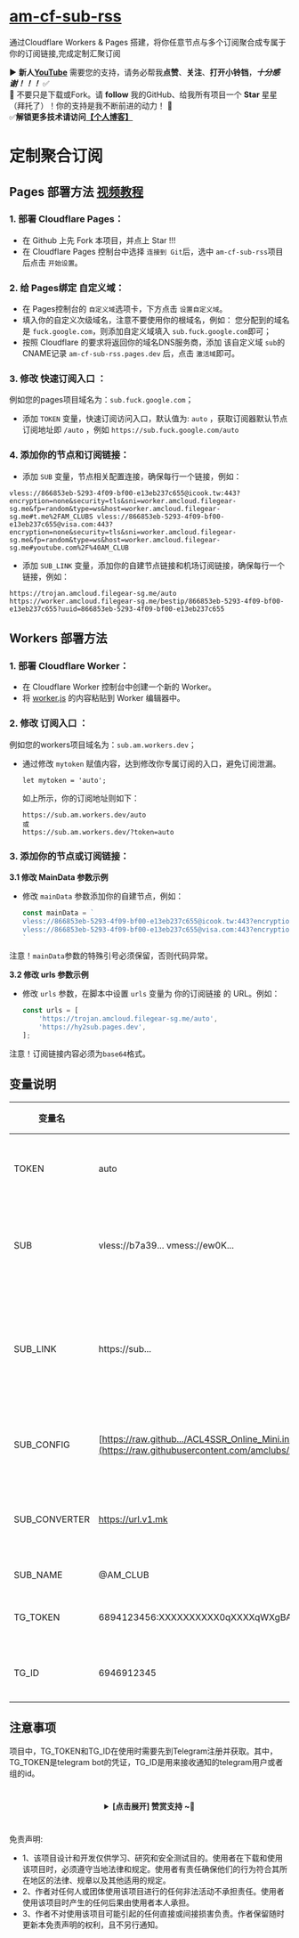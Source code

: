 # [am-cf-sub-rss](https://github.com/amclubs/am-cf-sub-rss)
通过Cloudflare Workers &amp; Pages 搭建，将你任意节点与多个订阅聚合成专属于你的订阅链接,完成定制汇聚订阅


▶️ **新人[YouTube](https://youtube.com/@AM_CLUB)** 需要您的支持，请务必帮我**点赞**、**关注**、**打开小铃铛**，***十分感谢！！！*** ✅
</br>🎁 不要只是下载或Fork。请 **follow** 我的GitHub、给我所有项目一个 **Star** 星星（拜托了）！你的支持是我不断前进的动力！ 💖
</br>✅**解锁更多技术请访问[【个人博客】](https://am.809098.xyz)**
#


# 定制聚合订阅 

## Pages 部署方法 [视频教程](https://youtu.be/YBO2hf96150)
### 1. 部署 Cloudflare Pages：
   - 在 Github 上先 Fork 本项目，并点上 Star !!!
   - 在 Cloudflare Pages 控制台中选择 `连接到 Git`后，选中 `am-cf-sub-rss`项目后点击 `开始设置`。

### 2. 给 Pages绑定 自定义域：
   - 在 Pages控制台的 `自定义域`选项卡，下方点击 `设置自定义域`。
   - 填入你的自定义次级域名，注意不要使用你的根域名，例如：
     您分配到的域名是 `fuck.google.com`，则添加自定义域填入 `sub.fuck.google.com`即可；
   - 按照 Cloudflare 的要求将返回你的域名DNS服务商，添加 该自定义域 `sub`的 CNAME记录 `am-cf-sub-rss.pages.dev` 后，点击 `激活域`即可。

### 3. 修改 快速订阅入口 ：

  例如您的pages项目域名为：`sub.fuck.google.com`；
   - 添加 `TOKEN` 变量，快速订阅访问入口，默认值为: `auto` ，获取订阅器默认节点订阅地址即 `/auto` ，例如 `https://sub.fuck.google.com/auto`

### 4. 添加你的节点和订阅链接：
   - 添加 `SUB` 变量，节点相关配置连接，确保每行一个链接，例如：
   ```
   vless://866853eb-5293-4f09-bf00-e13eb237c655@icook.tw:443?encryption=none&security=tls&sni=worker.amcloud.filegear-sg.me&fp=random&type=ws&host=worker.amcloud.filegear-sg.me#t.me%2FAM_CLUBS vless://866853eb-5293-4f09-bf00-e13eb237c655@visa.com:443?encryption=none&security=tls&sni=worker.amcloud.filegear-sg.me&fp=random&type=ws&host=worker.amcloud.filegear-sg.me#youtube.com%2F%40AM_CLUB
   ```
   - 添加 `SUB_LINK` 变量，添加你的自建节点链接和机场订阅链接，确保每行一个链接，例如：
   ```
   https://trojan.amcloud.filegear-sg.me/auto
   https://worker.amcloud.filegear-sg.me/bestip/866853eb-5293-4f09-bf00-e13eb237c655?uuid=866853eb-5293-4f09-bf00-e13eb237c655
   ```

## Workers 部署方法
### 1. 部署 Cloudflare Worker：

   - 在 Cloudflare Worker 控制台中创建一个新的 Worker。
   - 将 [worker.js](https://github.com/amclubs/am-cf-sub-rss/blob/main/_worker.js)  的内容粘贴到 Worker 编辑器中。


### 2. 修改 订阅入口 ：

  例如您的workers项目域名为：`sub.am.workers.dev`；
   - 通过修改 `mytoken` 赋值内容，达到修改你专属订阅的入口，避免订阅泄漏。
     ```
     let mytoken = 'auto';
     ```
     如上所示，你的订阅地址则如下：
     ```url
     https://sub.am.workers.dev/auto
     或
     https://sub.am.workers.dev/?token=auto
     ```


### 3. 添加你的节点或订阅链接：

**3.1 修改 MainData 参数示例**

 - 修改 `mainData` 参数添加你的自建节点，例如：
   
	```js
	const mainData = `
	vless://866853eb-5293-4f09-bf00-e13eb237c655@icook.tw:443?encryption=none&security=tls&sni=worker.amcloud.filegear-sg.me&fp=random&type=ws&host=worker.amcloud.filegear-sg.me#t.me%2FAM_CLUBS 
	vless://866853eb-5293-4f09-bf00-e13eb237c655@visa.com:443?encryption=none&security=tls&sni=worker.amcloud.filegear-sg.me&fp=random&type=ws&host=worker.amcloud.filegear-sg.me#youtube.com%2F%40AM_CLUB
	`
	```
注意！`mainData`参数的特殊引号必须保留，否则代码异常。



 **3.2 修改 urls 参数示例**
 
 - 修改 `urls` 参数，在脚本中设置 `urls` 变量为 你的订阅链接 的 URL。例如：

	```js
	const urls = [
		'https://trojan.amcloud.filegear-sg.me/auto',
 		'https://hy2sub.pages.dev',
	];
	```
注意！订阅链接内容必须为`base64`格式。


## 变量说明
| 变量名 | 示例 | 必填 | 备注 | YT |
|-----|-----|-----|-----|-----|
| TOKEN         | auto                                  |❌| 你专属订阅的入口，避免订阅泄漏                      | |
| SUB           | vless://b7a39... vmess://ew0K...      |❌| 节点相关配置连接，确保每行一个链接        | |
| SUB_LINK      | https://sub...                        |❌| 添加你的自建节点链接和机场订阅链接，确保每行一个链接          | |
| SUB_CONFIG    | [https://raw.github.../ACL4SSR_Online_Mini.ini](https://raw.githubusercontent.com/amclubs/ACL4SSR/main/Clash/config/ACL4SSR_Online_Full_MultiMode.ini) |❌| clash、singbox等 订阅转换配置文件  | |
| SUB_CONVERTER | https://url.v1.mk                     |❌| clash、singbox等 订阅转换后端的api地址                               | |
| SUB_NAME      | @AM_CLUB                              |❌| 订阅名称                                                     | |
| TG_TOKEN      | 6894123456:XXXXXXXXXX0qXXXXqWXgBA     |❌| 发送TG通知的机器人token                       | |
| TG_ID         | 6946912345                            |❌| 接收TG通知的账户数字ID                                       | |


## 注意事项
项目中，TG_TOKEN和TG_ID在使用时需要先到Telegram注册并获取。其中，TG_TOKEN是telegram bot的凭证，TG_ID是用来接收通知的telegram用户或者组的id。


   # 
 <center><details><summary><strong> [点击展开] 赞赏支持 ~🧧</strong></summary>
 *我非常感谢您的赞赏和支持，它们将极大地激励我继续创新，持续产生有价值的工作。*
  
 - **USDT-TRC20:** `TWTxUyay6QJN3K4fs4kvJTT8Zfa2mWTwDD`
  
 </details></center>

 #
 免责声明:
 - 1、该项目设计和开发仅供学习、研究和安全测试目的。使用者在下载和使用该项目时，必须遵守当地法律和规定。使用者有责任确保他们的行为符合其所在地区的法律、规章以及其他适用的规定。
 - 2、作者对任何人或团体使用该项目进行的任何非法活动不承担责任。使用者使用该项目时产生的任何后果由使用者本人承担。
 - 3、作者不对使用该项目可能引起的任何直接或间接损害负责。作者保留随时更新本免责声明的权利，且不另行通知。
 